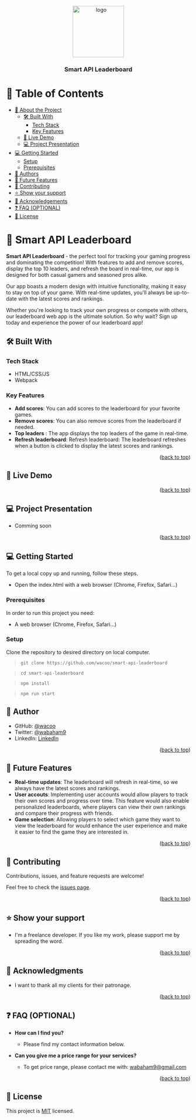 <a name="readme-top"></a>

<!--
HOW TO USE:
This is an example of how you may give instructions on setting up your project locally.

Modify this file to match your project and remove sections that don't apply.

REQUIRED SECTIONS:
- Table of Contents
- About the Project
  - Built With
  - Live Demo
- Getting Started
- Authors
- Future Features
- Contributing
- Show your support
- Acknowledgements
- License

OPTIONAL SECTIONS:
- FAQ

After you're finished please remove all the comments and instructions!
-->

<div align="center">
  <!-- You are encouraged to replace this logo with your own! Otherwise you can also remove it. -->
  <img src="static/images/defcon_logo.png" alt="logo" width="140"  height="auto" />
  <br/>

  <h3><b>Smart API Leaderboard</b></h3>

</div>


# 📗 Table of Contents

- [📖 About the Project](#about-project)
  - [🛠 Built With](#built-with)
    - [Tech Stack](#tech-stack)
    - [Key Features](#key-features)
  - [🚀 Live Demo](#live-demo)
  - [💻 Project Presentation](#presentation)
- [💻 Getting Started](#getting-started)
  - [Setup](#setup)
  - [Prerequisites](#prerequisites)
- [👥 Authors](#authors)
- [🔭 Future Features](#future-features)
- [🤝 Contributing](#contributing)
- [⭐️ Show your support](#support)
- [🙏 Acknowledgements](#acknowledgements)
- [❓ FAQ (OPTIONAL)](#faq)
- [📝 License](#license)

<!-- PROJECT DESCRIPTION  -->

# 📖 Smart API Leaderboard <a name="about-project"></a>

**Smart API Leaderboard** - the perfect tool for tracking your gaming progress and dominating the competition! With features to add and remove scores, display the top 10 leaders, and refresh the board in real-time, our app is designed for both casual gamers and seasoned pros alike.

Our app boasts a modern design with intuitive functionality, making it easy to stay on top of your game. With real-time updates, you'll always be up-to-date with the latest scores and rankings.

Whether you're looking to track your own progress or compete with others, our leaderboard web app is the ultimate solution. So why wait? Sign up today and experience the power of our leaderboard app!

## 🛠 Built With <a name="built-with"></a>

### Tech Stack <a name="tech-stack"></a>
- HTML/CSS/JS
- Webpack


<!-- Features -->

### Key Features <a name="key-features"></a>
- **Add scores**: You can add scores to the leaderboard for your favorite games.
- **Remove scores**: You can also remove scores from the leaderboard if needed.
- **Top leaders** : The app displays the top leaders of the game in real-time.
- **Refresh leaderboard**: Refresh leaderboard: The leaderboard refreshes when a button is clicked to display the latest scores and rankings.

<p align="right">(<a href="#readme-top">back to top</a>)</p>

<!-- LIVE DEMO  -->

## 🚀 Live Demo <a name="live-demo"></a>
<!-- - Click <a href="https://wacoo.github.io/DEF-CON_Summit/">here</a> to open the live demo. -->
<p align="right">(<a href="#readme-top">back to top</a>)</p>

## 💻 Project Presentation <a name="presentation"></a>
<!-- - Click <a href="">here</a> to open the presentation. -->
- Comming soon
<p align="right">(<a href="#readme-top">back to top</a>)</p>
<!-- GETTING STARTED -->

## 💻 Getting Started <a name="getting-started"></a>
To get a local copy up and running, follow these steps.
- Open the index.html with a web browser (Chrome, Firefox, Safari...)

### Prerequisites

In order to run this project you need:
- A web browser (Chrome, Firefox, Safari...)
<!--
Example command:

```sh
 gem install rails
```
 -->

### Setup
Clone the repository to desired directory on local computer.
> `git clone https://github.com/wacoo/smart-api-leaderboard`

> `cd smart-api-leaderboard`

> `npm install`

> `npm run start`

## 👥 Author <a name="authors"></a>
- GitHub: [@wacoo](https://github.com/wacoo)
- Twitter: [@wabaham9](https://twitter.com/wabaham9)
- LinkedIn: [LinkedIn](https://linkedin.com/in/wondmagegn-abriham-b867289a)

<p align="right">(<a href="#readme-top">back to top</a>)</p>

<!-- FUTURE FEATURES -->

## 🔭 Future Features <a name="future-features"></a>
- **Real-time updates**: The leaderboard will refresh in real-time, so we always have the latest scores and rankings. 
- **User accouts**: Implementing user accounts would allow players to track their own scores and progress over time. This feature would also enable personalized leaderboards, where players can view their own rankings and compare their progress with friends.
- **Game selection**: Allowing players to select which game they want to view the leaderboard for would enhance the user experience and make it easier to find the game they are interested in.
<p align="right">(<a href="#readme-top">back to top</a>)</p>

<!-- CONTRIBUTING -->

## 🤝 Contributing <a name="contributing"></a>

Contributions, issues, and feature requests are welcome!

Feel free to check the [issues page](../../issues/).

<p align="right">(<a href="#readme-top">back to top</a>)</p>

<!-- SUPPORT -->

## ⭐️ Show your support <a name="support"></a>

- I'm a freelance developer. If you like my work, please support me by spreading the word.

<p align="right">(<a href="#readme-top">back to top</a>)</p>

<!-- ACKNOWLEDGEMENTS -->

## 🙏 Acknowledgments <a name="acknowledgements"></a>
- I want to thank all my clients for their patronage.

<p align="right">(<a href="#readme-top">back to top</a>)</p>

<!-- FAQ (optional) -->

## ❓ FAQ (OPTIONAL) <a name="faq"></a>
- **How can I find you?**

  - Please find my contact information below.

- **Can you give me a price range for your services?**

  - To get price range, please contact me with: wabaham9@gmail.com

<p align="right">(<a href="#readme-top">back to top</a>)</p>

<!-- LICENSE -->

## 📝 License <a name="license"></a>

This project is [MIT](MIT.md) licensed.
